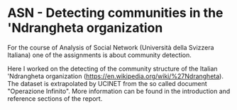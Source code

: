 # ASN - Detecting communities in the 'Ndrangheta organization

For the course of Analysis of Social Network (Università della Svizzera Italiana) one of the assignments is about community detection.

Here I worked on the detecting of the community structure of the Italian 'Ndrangheta organization (https://en.wikipedia.org/wiki/%27Ndrangheta). 
The dataset is extrapolated by UCINET from the so called document "Operazione Infinito". More information can be found in the introduction and reference sections of the report.
